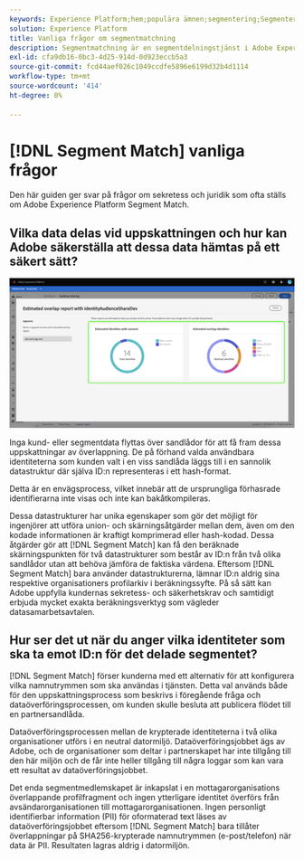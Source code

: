 ```yaml
---
keywords: Experience Platform;hem;populära ämnen;segmentering;Segmentering;Segmentmatchning;segmentmatchning
solution: Experience Platform
title: Vanliga frågor om segmentmatchning
description: Segmentmatchning är en segmentdelningstjänst i Adobe Experience Platform som gör det möjligt för två eller flera plattformsanvändare att utbyta segmentdata på ett säkert, styrt och sekretessvänligt sätt.
exl-id: cfa9db16-0bc3-4d25-914d-0d923eccb5a3
source-git-commit: fcd44aef026c1049ccdfe5896e6199d32b4d1114
workflow-type: tm+mt
source-wordcount: '414'
ht-degree: 0%

---
```


# [!DNL Segment Match] vanliga frågor

Den här guiden ger svar på frågor om sekretess och juridik som ofta ställs om Adobe Experience Platform Segment Match.

## Vilka data delas vid uppskattningen och hur kan Adobe säkerställa att dessa data hämtas på ett säkert sätt?

![overlap-report.png](./images/overlap-report.png)

Inga kund- eller segmentdata flyttas över sandlådor för att få fram dessa uppskattningar av överlappning. De på förhand valda användbara identiteterna som kunden valt i en viss sandlåda läggs till i en sannolik datastruktur där själva ID:n representeras i ett hash-format.

Detta är en envägsprocess, vilket innebär att de ursprungliga förhasrade identifierarna inte visas och inte kan bakåtkompileras.

Dessa datastrukturer har unika egenskaper som gör det möjligt för ingenjörer att utföra union- och skärningsåtgärder mellan dem, även om den kodade informationen är kraftigt komprimerad eller hash-kodad. Dessa åtgärder gör att [!DNL Segment Match] kan få den beräknade skärningspunkten för två datastrukturer som består av ID:n från två olika sandlådor utan att behöva jämföra de faktiska värdena. Eftersom [!DNL Segment Match] bara använder datastrukturerna, lämnar ID:n aldrig sina respektive organisationers profilarkiv i beräkningssyfte. På så sätt kan Adobe uppfylla kundernas sekretess- och säkerhetskrav och samtidigt erbjuda mycket exakta beräkningsverktyg som vägleder datasamarbetsavtalen.

## Hur ser det ut när du anger vilka identiteter som ska ta emot ID:n för det delade segmentet?

[!DNL Segment Match] förser kunderna med ett alternativ för att konfigurera vilka namnutrymmen som ska användas i tjänsten. Detta val används både för den uppskattningsprocess som beskrivs i föregående fråga och dataöverföringsprocessen, om kunden skulle besluta att publicera flödet till en partnersandlåda.

Dataöverföringsprocessen mellan de krypterade identiteterna i två olika organisationer utförs i en neutral datormiljö. Dataöverföringsjobbet ägs av Adobe, och de organisationer som deltar i partnerskapet har inte tillgång till den här miljön och de får inte heller tillgång till några loggar som kan vara ett resultat av dataöverföringsjobbet.

Det enda segmentmedlemskapet är inkapslat i en mottagarorganisations överlappande profilfragment och ingen ytterligare identitet överförs från avsändarorganisationen till mottagarorganisationen. Ingen personligt identifierbar information (PII) för oformaterad text läses av dataöverföringsjobbet eftersom [!DNL Segment Match] bara tillåter överlappningar på SHA256-krypterade namnutrymmen (e-post/telefon) när data är PII. Resultaten lagras aldrig i datormiljön.

